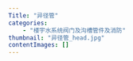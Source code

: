 ```yaml
---
Title: "异径管"
categories:
    - "楼宇水系统阀门及沟槽管件及消防"
thumbnail: "异径管_head.jpg"
contentImages: []
---
```


